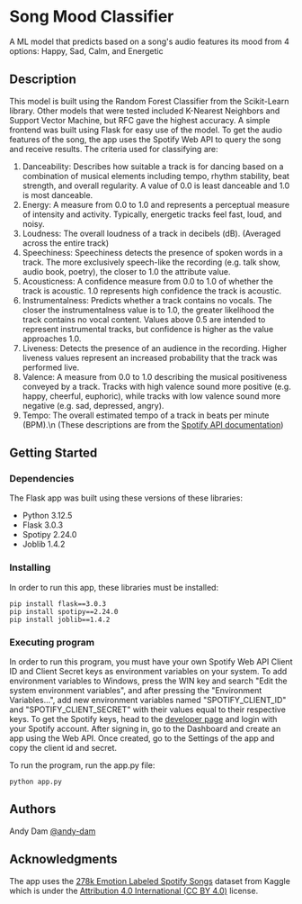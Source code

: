# Song Mood Classifier

A ML model that predicts based on a song's audio features its mood from 4 options: Happy, Sad, Calm, and Energetic

## Description

This model is built using the Random Forest Classifier from the Scikit-Learn library. Other models that were tested included K-Nearest Neighbors and Support Vector Machine, but RFC gave the highest accuracy. A simple frontend was built using Flask for easy use of the model. To get the audio features of the song, the app uses the Spotify Web API to query the song and receive results. The criteria used for classifying are:

1. Danceability: Describes how suitable a track is for dancing based on a combination of musical elements including tempo, rhythm stability, beat strength, and overall regularity. A value of 0.0 is least danceable and 1.0 is most danceable.
2. Energy: A measure from 0.0 to 1.0 and represents a perceptual measure of intensity and activity. Typically, energetic tracks feel fast, loud, and noisy.
3. Loudness: The overall loudness of a track in decibels (dB). (Averaged across the entire track)
4. Speechiness: Speechiness detects the presence of spoken words in a track. The more exclusively speech-like the recording (e.g. talk show, audio book, poetry), the closer to 1.0 the attribute value.
5. Acousticness: A confidence measure from 0.0 to 1.0 of whether the track is acoustic. 1.0 represents high confidence the track is acoustic.
6. Instrumentalness: Predicts whether a track contains no vocals. The closer the instrumentalness value is to 1.0, the greater likelihood the track contains no vocal content. Values above 0.5 are intended to represent instrumental tracks, but confidence is higher as the value approaches 1.0.
7. Liveness: Detects the presence of an audience in the recording. Higher liveness values represent an increased probability that the track was performed live. 
8. Valence: A measure from 0.0 to 1.0 describing the musical positiveness conveyed by a track. Tracks with high valence sound more positive (e.g. happy, cheerful, euphoric), while tracks with low valence sound more negative (e.g. sad, depressed, angry).
9. Tempo: The overall estimated tempo of a track in beats per minute (BPM).\n
(These descriptions are from the [Spotify API documentation](https://developer.spotify.com/documentation/web-api/reference/get-audio-features))

## Getting Started

### Dependencies
The Flask app was built using these versions of these libraries:

* Python 3.12.5
* Flask 3.0.3
* Spotipy 2.24.0
* Joblib 1.4.2

### Installing
In order to run this app, these libraries must be installed:
```
pip install flask==3.0.3
pip install spotipy==2.24.0
pip install joblib==1.4.2
```

### Executing program
In order to run this program, you must have your own Spotify Web API Client ID and Client Secret keys as environment variables on your system. To add environment variables to Windows, press the WIN key and search "Edit the system environment variables", and after pressing the "Environment Variables...", add new environment variables named "SPOTIFY_CLIENT_ID" and "SPOTIFY_CLIENT_SECRET" with their values equal to their respective keys. To get the Spotify keys, head to the [developer page](https://developer.spotify.com/) and login with your Spotify account. After signing in, go to the Dashboard and create an app using the Web API. Once created, go to the Settings of the app and copy the client id and secret.

To run the program, run the app.py file:
```
python app.py
```

## Authors

Andy Dam 
[@andy-dam](https://www.github.com/andy-dam/)


## Acknowledgments

The app uses the [278k Emotion Labeled Spotify Songs](https://www.kaggle.com/datasets/abdullahorzan/moodify-dataset) dataset from Kaggle which is under the [Attribution 4.0 International (CC BY 4.0)](https://creativecommons.org/licenses/by/4.0/) license.
